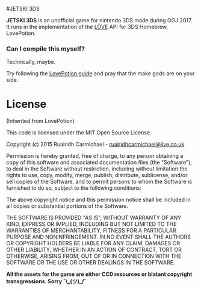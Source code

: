 #JETSKI 3DS

**JETSKI 3DS** is an unofficial game for nintendo 3DS made during GGJ 2017. It runs in the implementation of the [LÖVE](https://love2d.org/) API for 3DS Homebrew, LovePotion.

### Can I compile this myself?

Technically, maybe.

Try following the [LovePotion guide](https://github.com/VideahGams/LovePotion/wiki/Building-L%C3%96VEPotion) and pray that the make gods are on your side.


# License

(Inherited from LovePotion)

This code is licensed under the MIT Open Source License.

Copyright (c) 2015 Ruairidh Carmichael - ruairidhcarmichael@live.co.uk

Permission is hereby granted, free of charge, to any person obtaining a copy
of this software and associated documentation files (the "Software"), to deal
in the Software without restriction, including without limitation the rights
to use, copy, modify, merge, publish, distribute, sublicense, and/or sell
copies of the Software, and to permit persons to whom the Software is
furnished to do so, subject to the following conditions:

The above copyright notice and this permission notice shall be included in
all copies or substantial portions of the Software.

THE SOFTWARE IS PROVIDED "AS IS", WITHOUT WARRANTY OF ANY KIND, EXPRESS OR
IMPLIED, INCLUDING BUT NOT LIMITED TO THE WARRANTIES OF MERCHANTABILITY,
FITNESS FOR A PARTICULAR PURPOSE AND NONINFRINGEMENT. IN NO EVENT SHALL THE
AUTHORS OR COPYRIGHT HOLDERS BE LIABLE FOR ANY CLAIM, DAMAGES OR OTHER
LIABILITY, WHETHER IN AN ACTION OF CONTRACT, TORT OR OTHERWISE, ARISING FROM,
OUT OF OR IN CONNECTION WITH THE SOFTWARE OR THE USE OR OTHER DEALINGS IN
THE SOFTWARE.


**All the assets for the game are either CC0 resources or blatant copyright transgressions. Sorry ¯\\\_(ツ)\_/¯**